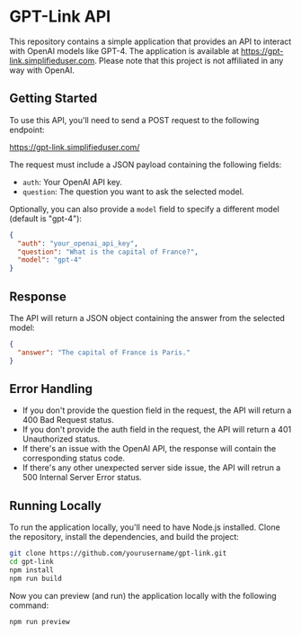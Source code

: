 # GPT-Link API

This repository contains a simple application that provides an API to interact with OpenAI models like GPT-4. The application is available at https://gpt-link.simplifieduser.com. Please note that this project is not affiliated in any way with OpenAI.

## Getting Started

To use this API, you'll need to send a POST request to the following endpoint:

https://gpt-link.simplifieduser.com/

The request must include a JSON payload containing the following fields:

- `auth`: Your OpenAI API key.
- `question`: The question you want to ask the selected model.

Optionally, you can also provide a `model` field to specify a different model (default is "gpt-4"):

```json
{
  "auth": "your_openai_api_key",
  "question": "What is the capital of France?",
  "model": "gpt-4"
}
```

## Response

The API will return a JSON object containing the answer from the selected model:

```json
{
  "answer": "The capital of France is Paris."
}
```

## Error Handling

- If you don't provide the question field in the request, the API will return a 400 Bad Request status.
- If you don't provide the auth field in the request, the API will return a 401 Unauthorized status.
- If there's an issue with the OpenAI API, the response will contain the corresponding status code.
- If there's any other unexpected server side issue, the API will retrun a 500 Internal Server Error status.

## Running Locally

To run the application locally, you'll need to have Node.js installed. Clone the repository, install the dependencies, and build the project:

```bash
git clone https://github.com/yourusername/gpt-link.git
cd gpt-link
npm install
npm run build
```

Now you can preview (and run) the application locally with the following command:

```bash
npm run preview
```
